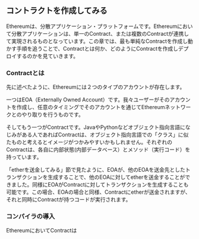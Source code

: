 ## コントラクトを作成してみる

Ethereumは、分散アプリケーション・プラットフォームです。Ethereumにおいて分散アプリケーションは、単一のContract、または複数のContractが連携して実現されるものとなっています。この章では、最も単純なContractを作成し動かす手順を追うことで、Contractとは何か、どのようにContractを作成しデプロイするのかを見ていきます。

### Contractとは
先に述べたように、Ethereumには２つのタイプのアカウントが存在します。

一つはEOA（Externally Owned Account）です。我々ユーザーがそのアカウントを作成し、任意のタイミングでそのアカウントを通じてEthereumネットワークとのやり取りを行うものです。

そしてもう一つがContractです。JavaやPythonなどオブジェクト指向言語になじみがある人であればContractは、オブジェクト指向言語での「クラス」に似たものと考えるとイメージがつかみやすいかもしれません。それぞれのContractは、各自に内部状態(内部データベース）とメソッド（実行コード）を持っています。

「etherを送金してみる」節<!-- [REF] -->で見たように、EOAが、他のEOAを送金先としたトランザクションを生成することで、他のEOAに対してetherを送金することができました。同様にEOAがContractに対してトランザクションを生成することも可能です。この場合、EOAの場合と同様、Contractにetherが送金されますが、それと同時にContractが持つコードが実行されます。

### コンパイラの導入
EthereumにおいてContractは